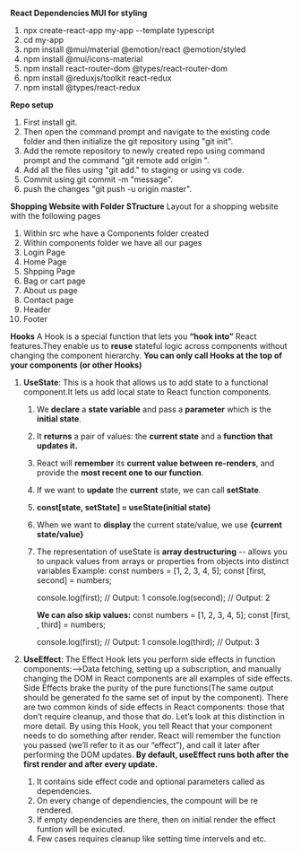 **React Dependencies MUI for styling**
1. npx create-react-app my-app --template typescript
2. cd my-app
3. npm install @mui/material @emotion/react @emotion/styled
4. npm install @mui/icons-material
5. npm install react-router-dom @types/react-router-dom
6. npm install @reduxjs/toolkit react-redux
7. npm install @types/react-redux

**Repo setup**
1. First install git.
2. Then open the command prompt and navigate to the existing code folder and then initialize the git repository using "git init".
3. Add the remote repository to newly created repo using command prompt and the command "git remote add origin ".
4. Add all the files using "git add." to staging or using vs code.
5. Commit using git commit -m "message".
6. push the changes "git push -u origin master".

**Shopping Website with Folder STructure**
Layout for a shopping website with the following pages
1. Within src whe have a Components folder created
2. Within components folder we have all our pages
3. Login Page
4. Home Page
5. Shpping Page
6. Bag or cart page
7. About us page
8. Contact page
9. Header
10. Footer

**Hooks**
A Hook is a special function that lets you **“hook into”** React features.They enable us to **reuse** stateful logic across components without changing the component hierarchy.
**You can only call Hooks at the top of your components (or other Hooks)**
1.  **UseState**: 
   This is a hook that allows us to add state to a functional component.It lets us add local state to React function components.
     1. We **declare** a **state variable** and pass a **parameter** which is the **initial state**.
     2. It **returns** a pair of values: the **current state** and a **function that updates it.**
     3. React will **remember** its **current value between re-renders**, and provide the **most recent one to our function**.
     4. If we want to **update** the **current** state, we can call **setState**.
     5. **const[state, setState] = useState(initial state)**
     6. When we want to **display** the current state/value, we use **{current state/value}**
     7. The representation of useState is **array destructuring** -- allows you to unpack values from arrays or properties from objects into distinct variables
      Example:
         const numbers = [1, 2, 3, 4, 5];
         const [first, second] = numbers;
      
        console.log(first);  // Output: 1
        console.log(second); // Output: 2
        
         **We can also skip values:**
         const numbers = [1, 2, 3, 4, 5];
         const [first, , third] = numbers;
      
         console.log(first);  // Output: 1
         console.log(third);  // Output: 3
        
2. **UseEffect**:
   The Effect Hook lets you perform side effects in function components:-->Data fetching, setting up a subscription, and manually changing the DOM in React components are all examples of side effects. Side Effects brake the purity of the pure functions(The same output should be generated fo the same set of input by the component).
   There are two common kinds of side effects in React components: those that don’t require cleanup, and those that do. Let’s look at this distinction in more detail.
   By using this Hook, you tell React that your component needs to do something after render. React will remember the function you passed (we’ll refer to it as our “effect”), and call it later after performing the DOM updates.
   **By default, useEffect runs both after the first render and after every update.**
   1. It contains side effect code and optional parameters called as dependencies.
   2. On every change of dependiencies, the compount will be re rendered.
   3. If empty dependencies are there, then on initial render the effect funtion will be exicuted.
   4. Few cases requires cleanup like setting time intervels and etc.
   

   

   




